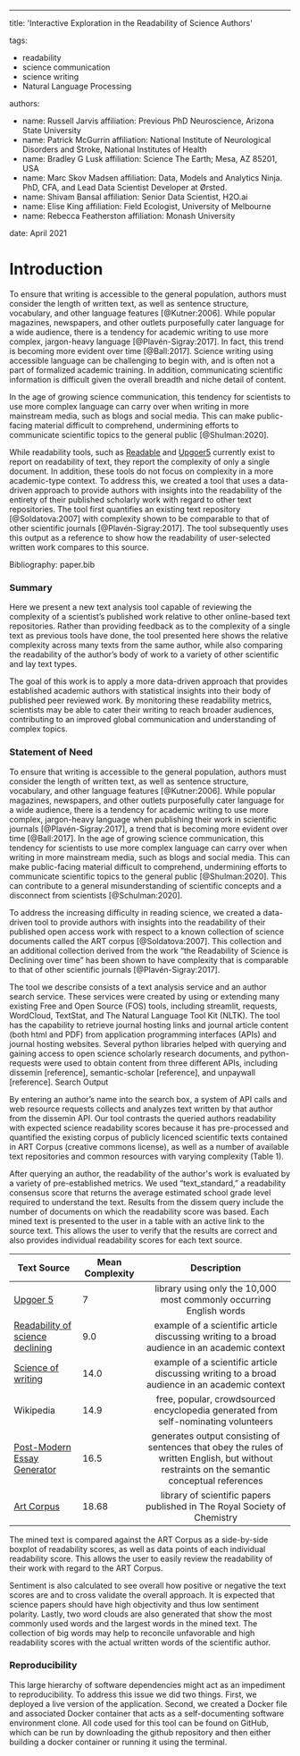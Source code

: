 -----
title: 'Interactive Exploration in the Readability of Science Authors'

tags:
  - readability
  - science communication
  - science writing
  - Natural Language Processing
  
authors:
  - name: Russell Jarvis
    affiliation: Previous PhD Neuroscience, Arizona State University
  - name: Patrick McGurrin
    affiliation: National Institute of Neurological Disorders and Stroke, National Institutes of Health
  - name: Bradley G Lusk
    affiliation: Science The Earth; Mesa, AZ 85201, USA
  - name: Marc Skov Madsen
    affiliation: Data, Models and Analytics Ninja. PhD, CFA, and Lead Data Scientist Developer at Ørsted. 
  - name: Shivam Bansal
    affiliation: Senior Data Scientist, H2O.ai
  - name: Elise King
    affiliation: Field Ecologist, University of Melbourne
  - name: Rebecca Featherston affiliation: Monash University

date: April  2021

# Introduction
To ensure that writing is accessible to the general population, authors must consider the length of written text, as well as sentence structure, vocabulary, and other language features [@Kutner:2006]. While popular magazines, newspapers, and other outlets purposefully cater language for a wide audience, there is a tendency for academic writing to use more complex, jargon-heavy language [@Plavén-Sigray:2017]. In fact, this trend is becoming more evident over time [@Ball:2017]. Science writing using accessible language can be challenging to begin with, and is often not a part of formalized academic training. In addition, communicating scientific information is difficult given the overall breadth and niche detail of content.

In the age of growing science communication, this tendency for scientists to use more complex language can carry over when writing in more mainstream media, such as blogs and social media. This can make public-facing material difficult to comprehend, undermining efforts to communicate scientific topics to the general public [@Shulman:2020].

While readability tools, such as [Readable](https://www.webfx.com/tools/read-able/) and [Upgoer5](https://splasho.com/upgoer5/) currently exist to report on readability of text, they report the complexity of only a single document. In addition, these tools do not focus on complexity in a more academic-type context. To address this, we created a tool that uses a data-driven approach to provide authors with insights into the readability of the entirety of their published scholarly work with regard to other text repositories. The tool first quantifies an existing text repository [@Soldatova:2007] with complexity shown to be comparable to that of other scientific journals [@Plavén-Sigray:2017]. The tool subsequently uses this output as a reference to show how the readability of user-selected written work compares to this source.

Bibliography: paper.bib

### Summary
Here we present a new text analysis tool capable of reviewing the complexity of a scientist’s published work relative to other online-based text repositories. Rather than providing feedback as to the complexity of a single text as previous tools have done, the tool presented here shows the relative complexity across many texts from the same author, while also comparing the readability of the author’s body of work to a variety of other scientific and lay text types.

The goal of this work is to apply a more data-driven approach that provides established academic authors with statistical insights into their body of published peer reviewed work. By monitoring these readability metrics, scientists may be able to cater their writing to reach broader audiences, contributing to an improved global communication and understanding of complex topics.

### Statement of Need
To ensure that writing is accessible to the general population, authors must consider the length of written text, as well as sentence structure, vocabulary, and other language features [@Kutner:2006]. While popular magazines, newspapers, and other outlets purposefully cater language for a wide audience, there is a tendency for academic writing to use more complex, jargon-heavy language when publishing their work in scientific journals [@Plavén-Sigray:2017], a trend that is becoming more evident over time [@Ball:2017]. 
In the age of growing science communication, this tendency for scientists to use more complex language can carry over when writing in more mainstream media, such as blogs and social media. This can make public-facing material difficult to comprehend, undermining efforts to communicate scientific topics to the general public [@Shulman:2020]. This can contribute to a general misunderstanding of scientific concepts and a disconnect from scientists [@Schulman:2020]. 

To address the increasing difficulty in reading science, we created a data-driven tool to provide authors with insights into the readability of their published open access work with respect to a known collection of science documents called the ART corpus [@Soldatova:2007]. This collection and an additional collection derived from the work “the Readability of Science is Declining over time” has been shown to have complexity that is comparable to that of other scientific journals [@Plavén-Sigray:2017].

The tool we describe consists of a text analysis service and an author search service. These services were created by using or extending many existing Free and Open Source (FOS) tools, including streamlit, requests, WordCloud, TextStat, and The Natural Language Tool Kit (NLTK). The tool has the capability to retrieve journal hosting links and journal article content (both html and PDF) from application programming interfaces (APIs) and journal hosting websites. Several python libraries helped with querying and gaining access to open science scholarly research documents, and python-requests were used to obtain content from three different APIs, including dissemin [reference], semantic-scholar [reference], and unpaywall [reference].
Search Output

By entering an author’s name into the search box, a system of API calls and web resource requests collects and analyzes text written by that author from the dissemin API. Our tool contrasts the queried authors readability with expected science readability scores because it has pre-processed and quantified the existing corpus of publicly licenced scientific texts contained in ART Corpus (creative commons license), as well as a number of available text repositories and common resources with varying complexity (Table 1). 

After querying an author, the readability of the author's work is evaluated by a variety of pre-established metrics. We used  “text_standard,” a readability consensus score that returns the average estimated school grade level required to understand the text. Results from the dissem query include the number of documents on which the readability score was based. Each mined text is presented to the user in a table with an active link to the source text. This allows the user to verify that the results are correct and also provides individual readability scores for each text source.


| Text Source | Mean Complexity | Description |
|----------|----------|:-------------:|
| [Upgoer 5](https://splasho.com/upgoer5/library.php)                             | 7     | library using only the 10,000 most commonly occurring English words |
| [Readability of science declining](https://elifesciences.org/articles/27725)   |  9.0 | example of a scientific article discussing writing to a broad audience in an academic context |
| [Science of writing](https://cseweb.ucsd.edu/~swanson/papers/science-of-writing.pdf) | 14.0 | example of a scientific article discussing writing to a broad audience in an academic context |
| Wikipedia                                                                       | 14.9   | free, popular, crowdsourced encyclopedia generated from self-nominating volunteers  |
| [Post-Modern Essay Generator](http://www.elsewhere.org/journal/pomo/)           | 16.5   | generates output consisting of sentences that obey the rules of written English, but without restraints on the semantic conceptual references   |
| [Art Corpus](https://www.aber.ac.uk/en/cs/research/cb/projects/art/art-corpus/) | 18.68  | library of scientific papers published in The Royal Society of Chemistry | 

The mined text is compared against the ART Corpus as a side-by-side boxplot of readability scores, as well as data points of each individual readability score. This allows the user to easily review the readability of their work with regard to the ART Corpus. 

Sentiment is also calculated to see overall how positive or negative the text scores are and to cross validate the overall approach. It is expected that science papers should have high objectivity and thus low sentiment polarity. Lastly, two word clouds are also generated that show the most commonly used words and the largest words in the mined text. The collection of big words may help to reconcile unfavorable and high readability scores with the actual written words of the scientific author.

### Reproducibility
This large hierarchy of software dependencies might act as an impediment to reproducibility. To address this issue we did two things. First, we deployed a live version of the application. Second, we created a Docker file and associated Docker container that acts as a self-documenting software environment clone. All code used for this tool can be found on GitHub, which can be run by downloading the github repository and then either building a docker container or running it using the terminal.

 
